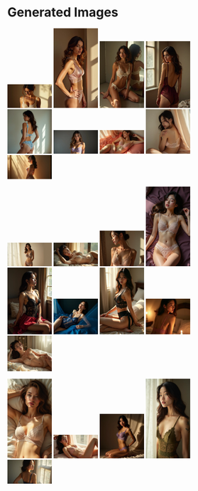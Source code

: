 # Generated Images



<img src="2025_07_10_01.webp" width="100"/> <img src="2025_07_10_02.webp" width="100"/> <img src="2025_07_10_03.webp" width="100"/> <img src="2025_07_10_04.webp" width="100"/> <img src="2025_07_10_05.webp" width="100"/> <img src="2025_07_10_06.webp" width="100"/> <img src="2025_07_10_07.webp" width="100"/> <img src="2025_07_10_08.webp" width="100"/> <img src="2025_07_10_09.webp" width="100"/>

<img src="2025_07_10_10.webp" width="100"/> <img src="2025_07_10_11.webp" width="100"/> <img src="2025_07_10_12.webp" width="100"/> <img src="2025_07_10_13.webp" width="100"/> <img src="2025_07_10_14.webp" width="100"/> <img src="2025_07_10_15.webp" width="100"/> <img src="2025_07_10_16.webp" width="100"/> <img src="2025_07_10_17.webp" width="100"/> <img src="2025_07_10_18.webp" width="100"/>

<img src="2025_07_10_19.webp" width="100"/> <img src="2025_07_10_20.webp" width="100"/> <img src="2025_07_10_21.webp" width="100"/> <img src="2025_07_10_22.webp" width="100"/> <img src="2025_07_10_23.webp" width="100"/>